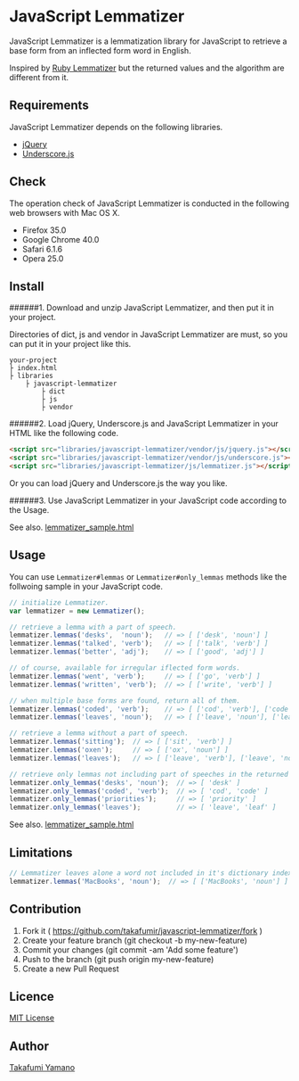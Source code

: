 JavaScript Lemmatizer
====

JavaScript Lemmatizer is a lemmatization library for JavaScript to retrieve a base form from an inflected form word in English. 

Inspired by [Ruby Lemmatizer](https://github.com/yohasebe/lemmatizer) but the returned values and the algorithm are different from it.

## Requirements

JavaScript Lemmatizer depends on the following libraries.

- [jQuery](http://jquery.com/)
- [Underscore.js](http://underscorejs.org/)

## Check

The operation check of JavaScript Lemmatizer is conducted in the following web browsers with Mac OS X.

- Firefox 35.0
- Google Chrome 40.0
- Safari 6.1.6
- Opera 25.0

## Install
######1. Download and unzip JavaScript Lemmatizer, and then put it in your project.

Directories of dict, js and vendor in JavaScript Lemmatizer are must, so you can put it in your project like this.

```
your-project
├ index.html
├ libraries
    ├ javascript-lemmatizer
        ├ dict
        ├ js
        ├ vendor
```

######2. Load jQuery, Underscore.js and JavaScript Lemmatizer in your HTML like the following code.

```html
<script src="libraries/javascript-lemmatizer/vendor/js/jquery.js"></script>
<script src="libraries/javascript-lemmatizer/vendor/js/underscore.js"></script>
<script src="libraries/javascript-lemmatizer/js/lemmatizer.js"></script>
```

Or you can load jQuery and Underscore.js the way you like.

######3. Use JavaScript Lemmatizer in your JavaScript code according to the Usage.

See also. [lemmatizer_sample.html](https://github.com/takafumir/javascript-lemmatizer/blob/master/html/lemmatizer_sample.html)

## Usage

You can use `Lemmatizer#lemmas` or `Lemmatizer#only_lemmas` methods like the follwoing sample in your JavaScript code.

```javascript
// initialize Lemmatizer.
var lemmatizer = new Lemmatizer();

// retrieve a lemma with a part of speech.
lemmatizer.lemmas('desks',  'noun');   // => [ ['desk', 'noun'] ]
lemmatizer.lemmas('talked', 'verb');   // => [ ['talk', 'verb'] ]
lemmatizer.lemmas('better', 'adj');    // => [ ['good', 'adj'] ]

// of course, available for irregular iflected form words.
lemmatizer.lemmas('went', 'verb');     // => [ ['go', 'verb'] ]
lemmatizer.lemmas('written', 'verb');  // => [ ['write', 'verb'] ]

// when multiple base forms are found, return all of them.
lemmatizer.lemmas('coded', 'verb');    // => [ ['cod', 'verb'], ['code', 'verb'] ]
lemmatizer.lemmas('leaves', 'noun');   // => [ ['leave', 'noun'], ['leaf', 'noun'] ]

// retrieve a lemma without a part of speech.
lemmatizer.lemmas('sitting');  // => [ ['sit', 'verb'] ]
lemmatizer.lemmas('oxen');     // => [ ['ox', 'noun'] ]
lemmatizer.lemmas('leaves');   // => [ ['leave', 'verb'], ['leave', 'noun'], ['leaf', 'noun'] ]

// retrieve only lemmas not including part of speeches in the returned value.
lemmatizer.only_lemmas('desks', 'noun');  // => [ 'desk' ]
lemmatizer.only_lemmas('coded', 'verb');  // => [ 'cod', 'code' ]
lemmatizer.only_lemmas('priorities');     // => [ 'priority' ]
lemmatizer.only_lemmas('leaves');         // => [ 'leave', 'leaf' ]
```

See also. [lemmatizer_sample.html](https://github.com/takafumir/javascript-lemmatizer/blob/master/html/lemmatizer_sample.html)

## Limitations
```javascript
// Lemmatizer leaves alone a word not included in it's dictionary index.
lemmatizer.lemmas('MacBooks', 'noun');  // => [ ['MacBooks', 'noun'] ]
```

## Contribution

1. Fork it ( https://github.com/takafumir/javascript-lemmatizer/fork )
1. Create your feature branch (git checkout -b my-new-feature)
1. Commit your changes (git commit -am 'Add some feature')
1. Push to the branch (git push origin my-new-feature)
1. Create a new Pull Request

## Licence

[MIT License](https://github.com/takafumir/javascript-lemmatizer/blob/master/LICENCE.txt)

## Author

[Takafumi Yamano](https://github.com/takafumir)
